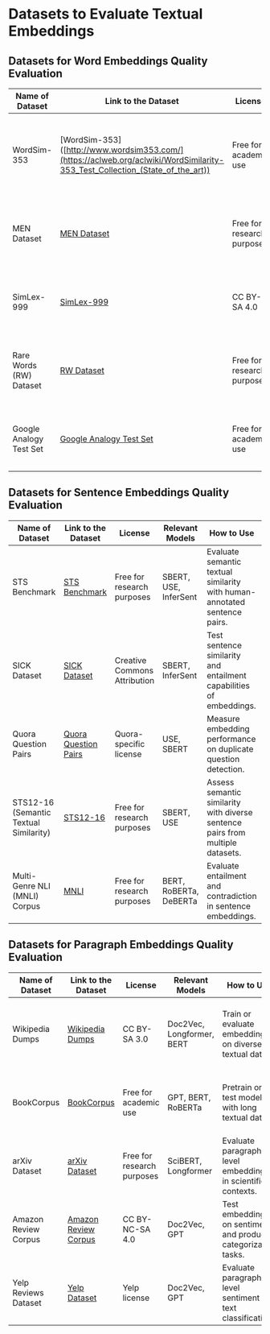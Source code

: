 # Datasets to Evaluate Textual Embeddings

## Datasets for Word Embeddings Quality Evaluation

| Name of Dataset         | Link to the Dataset                                                    | License                    | Relevant Models           | How to Use                                                                | Ease of Implementation | Importance                                                          |
| ----------------------- | ---------------------------------------------------------------------- | -------------------------- | ------------------------- | ------------------------------------------------------------------------- | ---------------------- | ------------------------------------------------------------------- |
| WordSim-353             | [WordSim-353]([http://www.wordsim353.com/](https://aclweb.org/aclwiki/WordSimilarity-353_Test_Collection_(State_of_the_art))                              | Free for academic use      | Word2Vec, GloVe, FastText | Compute similarity scores for word pairs and compare with human scores.   | Easy                   | High - widely used for word similarity benchmarks.                  |
| MEN Dataset             | [MEN Dataset](https://staff.fnwi.uva.nl/e.bruni/MEN/)                  | Free for research purposes | Word2Vec, GloVe           | Evaluate word similarity using paired comparisons with human annotations. | Easy                   | High - comprehensive annotations for similarity testing.            |
| SimLex-999              | [SimLex-999](https://fh295.github.io/simlex.html)                      | CC BY-SA 4.0               | Word2Vec, FastText, BERT  | Measure semantic similarity across diverse word pairs.                    | Moderate               | High - focuses on true semantic similarity rather than association. |
| Rare Words (RW) Dataset | [RW Dataset](http://www.dianamccarthy.co.uk/rw.html)                   | Free for research purposes | Word2Vec, GloVe           | Evaluate embedding performance on less frequent words.                    | Moderate               | Medium - highlights model performance on low-frequency vocabulary.  |
| Google Analogy Test Set | [Google Analogy Test Set](https://code.google.com/archive/p/word2vec/) | Free for academic use      | Word2Vec, GloVe           | Assess syntactic and semantic analogy tasks.                              | Moderate               | High - common benchmark for analogy tasks.                          |

## Datasets for Sentence Embeddings Quality Evaluation

| Name of Dataset                        | Link to the Dataset                                                                                  | License                      | Relevant Models        | How to Use                                                                     | Ease of Implementation | Importance                                                      |
| -------------------------------------- | ---------------------------------------------------------------------------------------------------- | ---------------------------- | ---------------------- | ------------------------------------------------------------------------------ | ---------------------- | --------------------------------------------------------------- |
| STS Benchmark                          | [STS Benchmark](http://ixa2.si.ehu.eus/stswiki/index.php/STSbenchmark)                               | Free for research purposes   | SBERT, USE, InferSent  | Evaluate semantic textual similarity with human-annotated sentence pairs.      | Easy                   | High - gold standard for sentence similarity evaluation.        |
| SICK Dataset                           | [SICK Dataset](https://github.com/alvations/SICK)                                                    | Creative Commons Attribution | SBERT, InferSent       | Test sentence similarity and entailment capabilities of embeddings.            | Moderate               | High - evaluates both similarity and entailment relationships.  |
| Quora Question Pairs                   | [Quora Question Pairs](https://www.quora.com/q/quoradata/First-Quora-Dataset-Release-Question-Pairs) | Quora-specific license       | USE, SBERT             | Measure embedding performance on duplicate question detection.                 | Moderate               | High - real-world relevance for question-matching tasks.        |
| STS12-16 (Semantic Textual Similarity) | [STS12-16](http://ixa2.si.ehu.eus/stswiki/)                                                          | Free for research purposes   | SBERT, USE             | Assess semantic similarity with diverse sentence pairs from multiple datasets. | Easy                   | High - benchmark for cross-year sentence similarity evaluation. |
| Multi-Genre NLI (MNLI) Corpus          | [MNLI](https://cims.nyu.edu/~sbowman/multinli/)                                                      | Free for research purposes   | BERT, RoBERTa, DeBERTa | Evaluate entailment and contradiction in sentence embeddings.                  | Moderate               | High - provides multi-domain entailment testing.                |

## Datasets for Paragraph Embeddings Quality Evaluation

| Name of Dataset      | Link to the Dataset                                                  | License                    | Relevant Models           | How to Use                                                     | Ease of Implementation | Importance                                                              |
| -------------------- | -------------------------------------------------------------------- | -------------------------- | ------------------------- | -------------------------------------------------------------- | ---------------------- | ----------------------------------------------------------------------- |
| Wikipedia Dumps      | [Wikipedia Dumps](https://dumps.wikimedia.org/)                      | CC BY-SA 3.0               | Doc2Vec, Longformer, BERT | Train or evaluate embeddings on diverse textual data.          | Moderate               | High - diverse and large-scale dataset for robust training and testing. |
| BookCorpus           | [BookCorpus](https://yknzhu.wixsite.com/mbweb)                       | Free for academic use      | GPT, BERT, RoBERTa        | Pretrain or test models with long textual data.                | Moderate               | High - large corpus for pretraining language models.                    |
| arXiv Dataset        | [arXiv Dataset](https://www.kaggle.com/Cornell-University/arxiv)     | Free for research purposes | SciBERT, Longformer       | Evaluate paragraph-level embeddings in scientific contexts.    | Moderate               | High - domain-specific for scientific text analysis.                    |
| Amazon Review Corpus | [Amazon Review Corpus](https://nijianmo.github.io/amazon/index.html) | CC BY-NC-SA 4.0            | Doc2Vec, GPT              | Test embeddings on sentiment and product categorization tasks. | Moderate               | Medium - real-world dataset for sentiment analysis.                     |
| Yelp Reviews Dataset | [Yelp Dataset](https://www.yelp.com/dataset)                         | Yelp license               | Doc2Vec, GPT              | Evaluate paragraph-level sentiment and text classification.    | Easy                   | Medium - real-world application for review analysis.                    |
